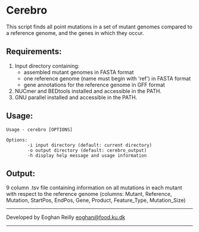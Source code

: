 # Cerebro

This script finds all point mutations in a set of mutant genomes compared to a reference genome, and the genes in which they occur.

## Requirements:
1. Input directory containing:
    - assembled mutant genomes in FASTA format
    - one reference genome (name must begin with 'ref') in FASTA format
    - gene annotations for the reference genome in GFF format
4. NUCmer and BEDtools installed and accessible in the PATH.
5. GNU parallel installed and accessible in the PATH.

## Usage:
```text
Usage - cerebro [OPTIONS]

Options:
        -i input directory (default: current directory)
        -o output directory (default: cerebro_output)
        -h display help message and usage information
```

## Output:
9 column .tsv file containing information on all mutations in each mutant with respect to the reference genome (columns: Mutant, Reference, Mutation, StartPos, EndPos, Gene, Product, Feature_Type, Mutation_Size)


************************************************************
Developed by Eoghan Reilly eoghan@food.ku.dk
************************************************************
